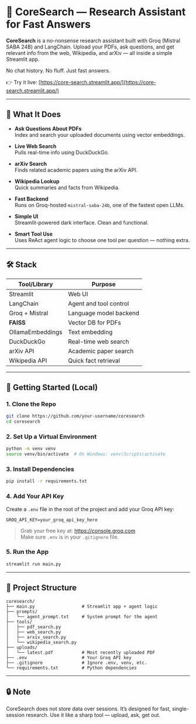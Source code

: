# 🧠 CoreSearch — Research Assistant for Fast Answers

**CoreSearch** is a no-nonsense research assistant built with Groq (Mistral SABA 24B) and LangChain. Upload your PDFs, ask questions, and get relevant info from the web, Wikipedia, and arXiv — all inside a simple Streamlit app.

No chat history. No fluff. Just fast answers.

👉 Try it live: [https://core-search.streamlit.app/](https://core-search.streamlit.app/)

---

## 🚀 What It Does

- **Ask Questions About PDFs**  
  Index and search your uploaded documents using vector embeddings.

- **Live Web Search**  
  Pulls real-time info using DuckDuckGo.

- **arXiv Search**  
  Finds related academic papers using the arXiv API.

- **Wikipedia Lookup**  
  Quick summaries and facts from Wikipedia.

- **Fast Backend**  
  Runs on Groq-hosted `mistral-saba-24b`, one of the fastest open LLMs.

- **Simple UI**  
  Streamlit-powered dark interface. Clean and functional.

- **Smart Tool Use**  
  Uses ReAct agent logic to choose one tool per question — nothing extra.

---

## 🛠 Stack

| Tool/Library        | Purpose                     |
|---------------------|-----------------------------|
| Streamlit           | Web UI                      |
| LangChain           | Agent and tool control      |
| Groq + Mistral      | Language model backend      |
| **FAISS**           | Vector DB for PDFs          |
| OllamaEmbeddings    | Text embedding              |
| DuckDuckGo          | Real-time web search        |
| arXiv API           | Academic paper search       |
| Wikipedia API       | Quick fact retrieval        |

---

## 🧪 Getting Started (Local)

### 1. Clone the Repo

```bash
git clone https://github.com/your-username/coresearch
cd coresearch
```

### 2. Set Up a Virtual Environment

```bash
python -m venv venv
source venv/bin/activate  # On Windows: venv\Scripts\activate
```

### 3. Install Dependencies

```bash
pip install -r requirements.txt
```

### 4. Add Your API Key

Create a `.env` file in the root of the project and add your Groq API key:

```
GROQ_API_KEY=your_groq_api_key_here
```

> Grab your free key at: https://console.groq.com  
> Make sure `.env` is in your `.gitignore` file.

### 5. Run the App

```bash
streamlit run main.py
```

---

## 📁 Project Structure

```
coresearch/
├── main.py                  # Streamlit app + agent logic
├── prompts/
│   └── agent_prompt.txt     # System prompt for the agent
├── tools/
│   ├── pdf_search.py
│   ├── web_search.py
│   ├── arxiv_search.py
│   └── wikipedia_search.py
├── uploads/
│   └── latest.pdf           # Most recently uploaded PDF
├── .env                     # Your Groq API key
├── .gitignore               # Ignore .env, venv, etc.
└── requirements.txt         # Python dependencies
```

---

## 🔒 Note

CoreSearch does not store data over sessions. It’s designed for fast, single-session research. Use it like a sharp tool — upload, ask, get out.
